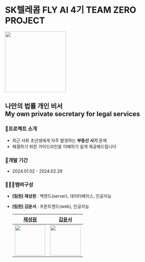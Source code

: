 # SK텔레콤 FLY AI 4기 TEAM ZERO PROJECT

<img src="https://github.com/SKT-TeamZero/.github/assets/93850398/2d785fce-0066-4e68-a6e6-2447327a31f1" width="200">

## 나만의 법률 개인 비서<br/>My own private secretary for legal services

### 👻프로젝트 소개

- 최근 사회 초년생에게 자주 발생하는 **부동산 사기** 문제
- 해결하기 위한 가이드라인을 이해하기 쉽게 제공해드립니다

### 📅개발 기간

- 2024.01.02 - 2024.02.29

### 🧑‍🤝‍🧑맴버구성

- **[팀원] 채성원** : 백엔드(server), 데이터베이스, 인공지능
- **[팀원] 김윤서** : 프론트엔드(web), 인공지능

  |                                        [채성원](https://github.com/yachae-sw)                                        |                                       [김윤서](https://github.com/yoonseo111)                                        |
  | :------------------------------------------------------------------------------------------------------------------: | :------------------------------------------------------------------------------------------------------------------: |
  | <img src="https://github.com/SKT-TeamZero/.github/assets/93850398/4f7ab082-6aac-4ec5-99e9-ff677d0459ed" width="100"> | <img src="https://github.com/SKT-TeamZero/.github/assets/93850398/05f48886-ff00-491d-b0ef-9f3952152d4a" width="100"> |
